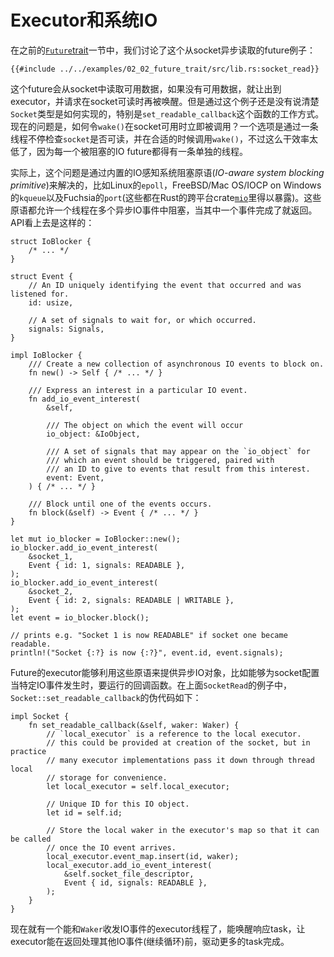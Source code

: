 # Executor和系统IO

在之前的[`Future`trait][The `Future` Trait]一节中，我们讨论了这个从socket异步读取的future例子：

```rust,ignore
{{#include ../../examples/02_02_future_trait/src/lib.rs:socket_read}}
```

这个future会从socket中读取可用数据，如果没有可用数据，就让出到executor，并请求在socket可读时再被唤醒。但是通过这个例子还是没有说清楚`Socket`类型是如何实现的，特别是`set_readable_callback`这个函数的工作方式。现在的问题是，如何令`wake()`在socket可用时立即被调用？一个选项是通过一条线程不停检查`socket`是否可读，并在合适的时候调用`wake()`，不过这么干效率太低了，因为每一个被阻塞的IO future都得有一条单独的线程。

实际上，这个问题是通过内置的IO感知系统阻塞原语(_IO-aware system blocking primitive_)来解决的，比如Linux的`epoll`，FreeBSD/Mac OS/IOCP on Windows的`kqueue`以及Fuchsia的`port`(这些都在Rust的跨平台crate[`mio`]里得以暴露)。这些原语都允许一个线程在多个异步IO事件中阻塞，当其中一个事件完成了就返回。API看上去是这样的：

```rust,ignore
struct IoBlocker {
    /* ... */
}

struct Event {
    // An ID uniquely identifying the event that occurred and was listened for.
    id: usize,

    // A set of signals to wait for, or which occurred.
    signals: Signals,
}

impl IoBlocker {
    /// Create a new collection of asynchronous IO events to block on.
    fn new() -> Self { /* ... */ }

    /// Express an interest in a particular IO event.
    fn add_io_event_interest(
        &self,

        /// The object on which the event will occur
        io_object: &IoObject,

        /// A set of signals that may appear on the `io_object` for
        /// which an event should be triggered, paired with
        /// an ID to give to events that result from this interest.
        event: Event,
    ) { /* ... */ }

    /// Block until one of the events occurs.
    fn block(&self) -> Event { /* ... */ }
}

let mut io_blocker = IoBlocker::new();
io_blocker.add_io_event_interest(
    &socket_1,
    Event { id: 1, signals: READABLE },
);
io_blocker.add_io_event_interest(
    &socket_2,
    Event { id: 2, signals: READABLE | WRITABLE },
);
let event = io_blocker.block();

// prints e.g. "Socket 1 is now READABLE" if socket one became readable.
println!("Socket {:?} is now {:?}", event.id, event.signals);
```

Future的executor能够利用这些原语来提供异步IO对象，比如能够为socket配置当特定IO事件发生时，要运行的回调函数。在上面`SocketRead`的例子中，`Socket::set_readable_callback`的伪代码如下：

```rust,ignore
impl Socket {
    fn set_readable_callback(&self, waker: Waker) {
        // `local_executor` is a reference to the local executor.
        // this could be provided at creation of the socket, but in practice
        // many executor implementations pass it down through thread local
        // storage for convenience.
        let local_executor = self.local_executor;

        // Unique ID for this IO object.
        let id = self.id;

        // Store the local waker in the executor's map so that it can be called
        // once the IO event arrives.
        local_executor.event_map.insert(id, waker);
        local_executor.add_io_event_interest(
            &self.socket_file_descriptor,
            Event { id, signals: READABLE },
        );
    }
}
```

现在就有一个能和`Waker`收发IO事件的executor线程了，能唤醒响应task，让executor能在返回处理其他IO事件(继续循环)前，驱动更多的task完成。

[The `Future` Trait]: ./02_future.md
[`mio`]: https://github.com/tokio-rs/mio
